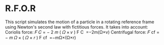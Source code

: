 # R.F.O.R
This script simulates the motion of a particle in a rotating reference frame using Newton's second law with fictitious forces. It takes into account:  Coriolis force:  𝐹 𝐶 = − 2 𝑚 ( 𝛺 × 𝑣 ) F  C ​  =−2m(Ω×v)  Centrifugal force:  𝐹 cf = − 𝑚 𝛺 × ( 𝛺 × 𝑟 ) F  cf ​  =−mΩ×(Ω×r)  
